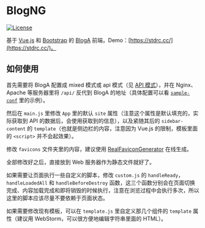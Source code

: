 # BlogNG

[![License](https://img.shields.io/github/license/mashape/apistatus.svg?maxAge=2592000)](LICENSE)

基于 [Vue.js](http://vuejs.org/) 和 [Bootstrap](http://getbootstrap.com/) 的 [BlogA](https://github.com/BlogTANG/blog-a) 前端，Demo：[https://stdrc.cc/](https://stdrc.cc/)。

## 如何使用

首先需要将 BlogA 配置成 mixed 模式或 api 模式（见 [API 模式](https://github.com/richardchien/blog-a#api-模式)），并在 Nginx、Apache 等服务器里将 `/api/` 反代到 BlogA 的地址（具体配置可以看 [`sample-conf`](sample-conf) 里的示例）。

然后在 `main.js` 里修改 `App` 里的默认 `site` 属性（注意这个属性是默认填充的，实际获取到 API 的数据后，会使用获取到的信息），以及紧随其后的 `sidebar-content` 的 `template`（也就是侧边栏的内容，注意因为 Vue.js 的限制，模板里面的 `<script>` 并不会起效果）。

修改 `favicons` 文件夹里的内容，建议使用 [RealFaviconGenerator](https://realfavicongenerator.net/) 在线生成。

全部修改好之后，直接放到 Web 服务器作为静态文件就好了。

如果需要让页面执行一些自定义的脚本，修改 `custom.js` 的 `handleReady`，`handleLoadedAll` 和 `handleBeforeDestroy` 函数，这三个函数分别会在页面切换完成、内容加载完成和即将销毁的时候执行，注意在浏览过程中会执行多次，所以这里的脚本应该尽量不要依赖于页面状态。

如果需要修改现有模板，可以在 `template.js` 里自定义那几个组件的 `template` 属性（建议用 WebStorm，可以很方便地编辑字符串里面的 HTML）。
